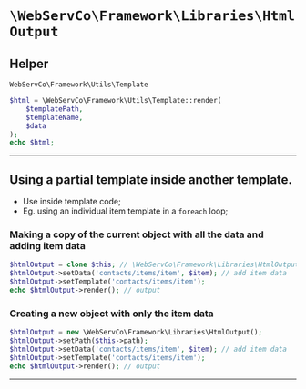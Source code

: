 # `\WebServCo\Framework\Libraries\HtmlOutput`

## Helper

`WebServCo\Framework\Utils\Template`

```php
$html = \WebServCo\Framework\Utils\Template::render(
    $templatePath,
    $templateName,
    $data
);
echo $html;
```

---

## Using a partial template inside another template.

* Use inside template code;
* Eg. using an individual item template in a `foreach` loop;

### Making a copy of the current object with all the data and adding item data

```php
$htmlOutput = clone $this; // \WebServCo\Framework\Libraries\HtmlOutput
$htmlOutput->setData('contacts/items/item', $item); // add item data
$htmlOutput->setTemplate('contacts/items/item');
echo $htmlOutput->render(); // output
```

### Creating a new object with only the item data

```php
$htmlOutput = new \WebServCo\Framework\Libraries\HtmlOutput();
$htmlOutput->setPath($this->path);
$htmlOutput->setData('contacts/items/item', $item); // add item data
$htmlOutput->setTemplate('contacts/items/item');
echo $htmlOutput->render(); // output
```

---
